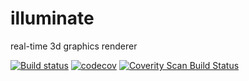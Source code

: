 # illuminate

real-time 3d graphics renderer

[![Build status](https://ci.appveyor.com/api/projects/status/0a7kkixxi6go5gkl?svg=true)](https://ci.appveyor.com/project/jimbi-o/illuminate)
[![codecov](https://codecov.io/gh/jimbi-o/illuminate/branch/main/graph/badge.svg?token=6G20J4TNDN)](https://codecov.io/gh/jimbi-o/illuminate)
[![Coverity Scan Build Status](https://scan.coverity.com/projects/24278/badge.svg)](https://scan.coverity.com/projects/jimbi-o-illumminate)
